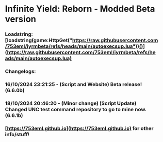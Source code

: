 # Infinite Yield: Reborn - Modded Beta version

### Loadstring: [loadstring(game:HttpGet("https://raw.githubusercontent.com/753eml/iyrmbeta/refs/heads/main/autoexecsup.lua"))()](https://raw.githubusercontent.com/753eml/iyrmbeta/refs/heads/main/autoexecsup.lua)

### Changelogs:

### 16/10/2024 23:21:25 - (Script and Website) Beta release! (6.6.0b)

### 18/10/2024 20:46:20 - (Minor change) (Script Update) Changed UNC test command repository to go to mine now. (6.6.1b)

### [https://753eml.github.io](https://753eml.github.io) for other info/stuff!
